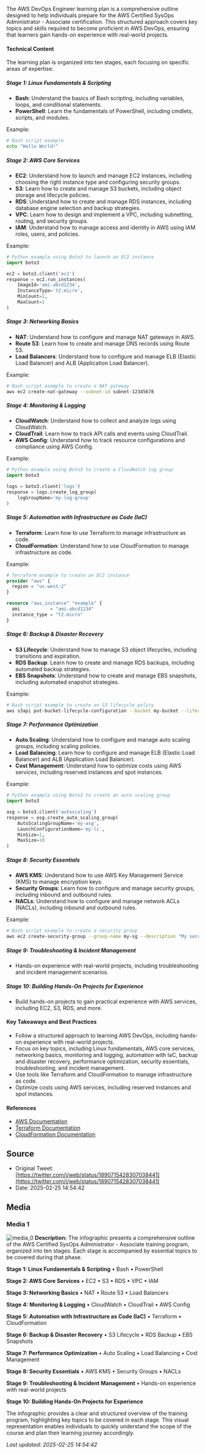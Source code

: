 The AWS DevOps Engineer learning plan is a comprehensive outline designed to help individuals prepare for the AWS Certified SysOps Administrator - Associate certification. This structured approach covers key topics and skills required to become proficient in AWS DevOps, ensuring that learners gain hands-on experience with real-world projects.

#### Technical Content
The learning plan is organized into ten stages, each focusing on specific areas of expertise:

##### Stage 1: Linux Fundamentals & Scripting
* **Bash**: Understand the basics of Bash scripting, including variables, loops, and conditional statements.
* **PowerShell**: Learn the fundamentals of PowerShell, including cmdlets, scripts, and modules.

Example:
```bash
# Bash script example
echo "Hello World!"
```

##### Stage 2: AWS Core Services
* **EC2**: Understand how to launch and manage EC2 instances, including choosing the right instance type and configuring security groups.
* **S3**: Learn how to create and manage S3 buckets, including object storage and lifecycle policies.
* **RDS**: Understand how to create and manage RDS instances, including database engine selection and backup strategies.
* **VPC**: Learn how to design and implement a VPC, including subnetting, routing, and security groups.
* **IAM**: Understand how to manage access and identity in AWS using IAM roles, users, and policies.

Example:
```python
# Python example using Boto3 to launch an EC2 instance
import boto3

ec2 = boto3.client('ec2')
response = ec2.run_instances(
    ImageId='ami-abcd1234',
    InstanceType='t2.micro',
    MinCount=1,
    MaxCount=1
)
```

##### Stage 3: Networking Basics
* **NAT**: Understand how to configure and manage NAT gateways in AWS.
* **Route 53**: Learn how to create and manage DNS records using Route 53.
* **Load Balancers**: Understand how to configure and manage ELB (Elastic Load Balancer) and ALB (Application Load Balancer).

Example:
```bash
# Bash script example to create a NAT gateway
aws ec2 create-nat-gateway --subnet-id subnet-12345678
```

##### Stage 4: Monitoring & Logging
* **CloudWatch**: Understand how to collect and analyze logs using CloudWatch.
* **CloudTrail**: Learn how to track API calls and events using CloudTrail.
* **AWS Config**: Understand how to track resource configurations and compliance using AWS Config.

Example:
```python
# Python example using Boto3 to create a CloudWatch log group
import boto3

logs = boto3.client('logs')
response = logs.create_log_group(
    logGroupName='my-log-group'
)
```

##### Stage 5: Automation with Infrastructure as Code (IaC)
* **Terraform**: Learn how to use Terraform to manage infrastructure as code.
* **CloudFormation**: Understand how to use CloudFormation to manage infrastructure as code.

Example:
```terraform
# Terraform example to create an EC2 instance
provider "aws" {
  region = "us-west-2"
}

resource "aws_instance" "example" {
  ami           = "ami-abcd1234"
  instance_type = "t2.micro"
}
```

##### Stage 6: Backup & Disaster Recovery
* **S3 Lifecycle**: Understand how to manage S3 object lifecycles, including transitions and expiration.
* **RDS Backup**: Learn how to create and manage RDS backups, including automated backup strategies.
* **EBS Snapshots**: Understand how to create and manage EBS snapshots, including automated snapshot strategies.

Example:
```bash
# Bash script example to create an S3 lifecycle policy
aws s3api put-bucket-lifecycle-configuration --bucket my-bucket --lifecycle-configuration '{"Rules": [{"ID": "my-rule", "Filter": {}, "Status": "Enabled", "Transitions": [{"Date": "2022-01-01", "StorageClass": "GLACIER"}]}]}'
```

##### Stage 7: Performance Optimization
* **Auto Scaling**: Understand how to configure and manage auto scaling groups, including scaling policies.
* **Load Balancing**: Learn how to configure and manage ELB (Elastic Load Balancer) and ALB (Application Load Balancer).
* **Cost Management**: Understand how to optimize costs using AWS services, including reserved instances and spot instances.

Example:
```python
# Python example using Boto3 to create an auto scaling group
import boto3

asg = boto3.client('autoscaling')
response = asg.create_auto_scaling_group(
    AutoScalingGroupName='my-asg',
    LaunchConfigurationName='my-lc',
    MinSize=1,
    MaxSize=10
)
```

##### Stage 8: Security Essentials
* **AWS KMS**: Understand how to use AWS Key Management Service (KMS) to manage encryption keys.
* **Security Groups**: Learn how to configure and manage security groups, including inbound and outbound rules.
* **NACLs**: Understand how to configure and manage network ACLs (NACLs), including inbound and outbound rules.

Example:
```bash
# Bash script example to create a security group
aws ec2 create-security-group --group-name my-sg --description "My security group"
```

##### Stage 9: Troubleshooting & Incident Management
* Hands-on experience with real-world projects, including troubleshooting and incident management scenarios.

##### Stage 10: Building Hands-On Projects for Experience
* Build hands-on projects to gain practical experience with AWS services, including EC2, S3, RDS, and more.

#### Key Takeaways and Best Practices
* Follow a structured approach to learning AWS DevOps, including hands-on experience with real-world projects.
* Focus on key topics, including Linux fundamentals, AWS core services, networking basics, monitoring and logging, automation with IaC, backup and disaster recovery, performance optimization, security essentials, troubleshooting, and incident management.
* Use tools like Terraform and CloudFormation to manage infrastructure as code.
* Optimize costs using AWS services, including reserved instances and spot instances.

#### References
* [AWS Documentation](https://docs.aws.amazon.com/)
* [Terraform Documentation](https://www.terraform.io/docs/index.html)
* [CloudFormation Documentation](https://docs.aws.amazon.com/AWSCloudFormation/latest/UserGuide/Welcome.html)
## Source

- Original Tweet: [https://twitter.com/i/web/status/1890715428307038441](https://twitter.com/i/web/status/1890715428307038441)
- Date: 2025-02-25 14:54:42


## Media

### Media 1
![media_0](./media_0.jpg)
**Description:** The infographic presents a comprehensive outline of the AWS Certified SysOps Administrator - Associate training program, organized into ten stages. Each stage is accompanied by essential topics to be covered during that phase.

**Stage 1: Linux Fundamentals & Scripting**
• Bash
• PowerShell

**Stage 2: AWS Core Services**
• EC2
• S3
• RDS
• VPC
• IAM

**Stage 3: Networking Basics**
• NAT
• Route 53
• Load Balancers

**Stage 4: Monitoring & Logging**
• CloudWatch
• CloudTrail
• AWS Config

**Stage 5: Automation with Infrastructure as Code (IaC)**
• Terraform
• CloudFormation

**Stage 6: Backup & Disaster Recovery**
• S3 Lifecycle
• RDS Backup
• EBS Snapshots

**Stage 7: Performance Optimization**
• Auto Scaling
• Load Balancing
• Cost Management

**Stage 8: Security Essentials**
• AWS KMS
• Security Groups
• NACLs

**Stage 9: Troubleshooting & Incident Management**
• Hands-on experience with real-world projects

**Stage 10: Building Hands-On Projects for Experience**

The infographic provides a clear and structured overview of the training program, highlighting key topics to be covered in each stage. This visual representation enables individuals to quickly understand the scope of the course and plan their learning journey accordingly.

*Last updated: 2025-02-25 14:54:42*
